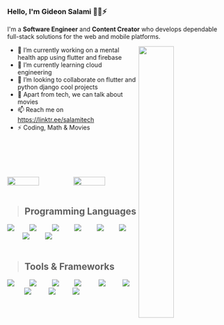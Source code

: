 ### Hello, I'm Gideon Salami 🐱‍💻⚡ 
I'm a **Software Engineer** and **Content Creator** who develops dependable full-stack solutions for the web and mobile platforms.


<img align="right" src="https://github-readme-stats.vercel.app/api/top-langs/?username=faddalibrahim&layout=compact&theme=ayu-mirage&hide_border=true&count_private=true&langs_count=10" width="40%"/>


- 🔭 I’m currently working on a mental health app using flutter and firebase
- 🌱 I’m currently learning cloud engineering
- 👯 I’m looking to collaborate on flutter and python django cool projects
- 💬 Apart from tech, we can talk about movies
- 📫 Reach me on https://linktr.ee/salamitech
- ⚡  Coding, Math & Movies 

<br />
<br />
<br />
<br />
<br />


<div style="display:flex;justify-content: space-between">
<img src="https://github-readme-streak-stats.herokuapp.com/?user=SalamiTech&theme=ayu-mirage&hide_border=true" width="49.5%"/>

<img src="https://github-readme-stats.vercel.app/api?username=SalamiTech&show_icons=true&include_all_commits=true&theme=ayu-mirage&hide_border=true&count_private=true" width="49.4%"/>

</div>  
<br/>

> ## Programming Languages
<img src="https://skillicons.dev/icons?i=python"/>&nbsp;&nbsp;&nbsp;&nbsp;&nbsp;&nbsp;&nbsp;&nbsp;
<img src="https://skillicons.dev/icons?i=js"/>&nbsp;&nbsp;&nbsp;&nbsp;&nbsp;&nbsp;&nbsp;&nbsp;
<img src="https://skillicons.dev/icons?i=java"/>&nbsp;&nbsp;&nbsp;&nbsp;&nbsp;&nbsp;&nbsp;&nbsp;
<img src="https://skillicons.dev/icons?i=php"/>&nbsp;&nbsp;&nbsp;&nbsp;&nbsp;&nbsp;&nbsp;&nbsp;
<img src="https://skillicons.dev/icons?i=css"/>&nbsp;&nbsp;&nbsp;&nbsp;&nbsp;&nbsp;&nbsp;&nbsp;
<img src="https://skillicons.dev/icons?i=dart"/>&nbsp;&nbsp;&nbsp;&nbsp;&nbsp;&nbsp;&nbsp;&nbsp;
<img src="https://skillicons.dev/icons?i=go"/>&nbsp;&nbsp;&nbsp;&nbsp;&nbsp;&nbsp;&nbsp;&nbsp;
<img src="https://skillicons.dev/icons?i=bash"/>&nbsp;&nbsp;&nbsp;&nbsp;&nbsp;&nbsp;&nbsp;&nbsp;
<br/>
<br/>

> ## Tools & Frameworks
<img src="https://skillicons.dev/icons?i=react"/>&nbsp;&nbsp;&nbsp;&nbsp;&nbsp;&nbsp;&nbsp;&nbsp;
<img src="https://skillicons.dev/icons?i=flutter"/>&nbsp;&nbsp;&nbsp;&nbsp;&nbsp;&nbsp;&nbsp;&nbsp;
<img src="https://skillicons.dev/icons?i=nodejs"/>&nbsp;&nbsp;&nbsp;&nbsp;&nbsp;&nbsp;&nbsp;&nbsp;
<img src="https://skillicons.dev/icons?i=git"/>&nbsp;&nbsp;&nbsp;&nbsp;&nbsp;&nbsp;&nbsp;&nbsp;&nbsp;
<img src="https://skillicons.dev/icons?i=googlecloud"/>&nbsp;&nbsp;&nbsp;&nbsp;&nbsp;&nbsp;&nbsp;&nbsp;&nbsp;
<img src="https://skillicons.dev/icons?i=laravel"/>&nbsp;&nbsp;&nbsp;&nbsp;&nbsp;&nbsp;&nbsp;&nbsp;&nbsp;
<img src="https://skillicons.dev/icons?i=django"/>&nbsp;&nbsp;&nbsp;&nbsp;&nbsp;&nbsp;&nbsp;&nbsp;&nbsp;
<img src="https://skillicons.dev/icons?i=mysql"/>&nbsp;&nbsp;&nbsp;&nbsp;&nbsp;&nbsp;&nbsp;&nbsp;&nbsp;
<img src="https://skillicons.dev/icons?i=vim"/>&nbsp;&nbsp;&nbsp;&nbsp;&nbsp;&nbsp;&nbsp;&nbsp;&nbsp;
